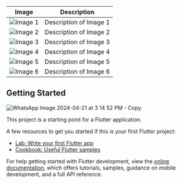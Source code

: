 | Image | Description |
| ----- | ----------- |
| ![Image 1](https://github.com/shahzaibkamal/Table_Generator_App_Project/assets/161307227/e568b159-d231-43a5-899c-8d80ddfa5854) | Description of Image 1 |
| ![Image 2](https://github.com/shahzaibkamal/Table_Generator_App_Project/assets/161307227/aaa54c49-fb03-436f-acec-2271062d69d5) | Description of Image 2 |
| ![Image 3](https://github.com/shahzaibkamal/Table_Generator_App_Project/assets/161307227/8efa743c-ec7e-460e-8bcb-d4906001185d) | Description of Image 3 |
| ![Image 4](https://github.com/shahzaibkamal/Table_Generator_App_Project/assets/161307227/5c6abcd5-ff9c-4542-b092-c7b241c7a050) | Description of Image 4 |
| ![Image 5](https://github.com/shahzaibkamal/Table_Generator_App_Project/assets/161307227/7e660b42-1f0a-406f-9832-eb1eee2a1918) | Description of Image 5 |
| ![Image 6](https://github.com/shahzaibkamal/Table_Generator_App_Project/assets/161307227/cc4c1fbf-b6c0-42d6-89a3-18f82bacd8b0) | Description of Image 6 |




## Getting Started
![WhatsApp Image 2024-04-21 at 3 14 52 PM - Copy](https://github.com/shahzaibkamal/Table_Generator_App_Project/assets/161307227/c6af930d-fa59-4681-8dce-9879fa35791b)

This project is a starting point for a Flutter application.

A few resources to get you started if this is your first Flutter project:

- [Lab: Write your first Flutter app](https://docs.flutter.dev/get-started/codelab)
- [Cookbook: Useful Flutter samples](https://docs.flutter.dev/cookbook)

For help getting started with Flutter development, view the
[online documentation](https://docs.flutter.dev/), which offers tutorials,
samples, guidance on mobile development, and a full API reference.
